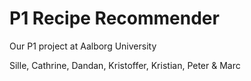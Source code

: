 # P1 Recipe Recommender
Our P1 project at Aalborg University

Sille, Cathrine, Dandan, Kristoffer, Kristian, Peter & Marc
